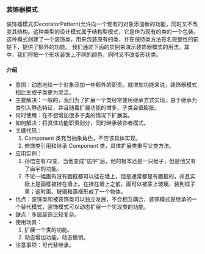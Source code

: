 ### 装饰器模式
装饰器模式(DecoratorPattern)允许向一个现有的对象添加新的功能，同时又不改变其结构。这种类型的设计模式属于结构型模式，它是作为现有的类的一个包装。
这种模式创建了一个装饰类，用来包装原有的类，并在保持类方法签名完整性的前提下，提供了额外的功能。
我们通过下面的实例来演示装饰器模式的用法。其中，我们将把一个形状装饰上不同的颜色，同时又不改变形状类。
#### 介绍
- 意图：动态地给一个对象添加一些额外的职责。就增加功能来说，装饰器模式相比生成子类更为灵活。
- 主要解决：一般的，我们为了扩展一个类经常使用继承方式实现，由于继承为类引入静态特征，并且随着扩展功能的增多，子类会很膨胀。
- 何时使用：在不想增加很多子类的情况下扩展类。
- 如何解决：将具体功能职责划分，同时继承装饰者模式。
- 关键代码： 
    1. Component 类充当抽象角色，不应该具体实现。 
    2. 修饰类引用和继承 Component 类，具体扩展类重写父类方法。
- 应用实例： 
    1. 孙悟空有72变，当他变成"庙宇"后，他的根本还是一只猴子，但是他又有了庙宇的功能。 
    2. 不论一幅画有没有画框都可以挂在墙上，但是通常都是有画框的，并且实际上是画框被挂在墙上。在挂在墙上之前，画可以被蒙上玻璃，装到框子里；这时画、玻璃和画框形成了一个物体。
- 优点：装饰类和被装饰类可以独立发展，不会相互耦合，装饰模式是继承的一个替代模式，装饰模式可以动态扩展一个实现类的功能。
- 缺点：多层装饰比较复杂。
- 使用场景： 
    1. 扩展一个类的功能。 
    2. 动态增加功能，动态撤销。
- 注意事项：可代替继承。